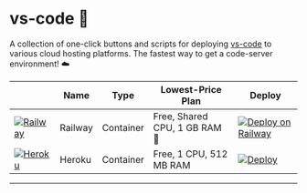 # vs-code 🚀

A collection of one-click buttons and scripts for deploying [vs-code](https://github.com/Ajayos/vs-code) to various cloud hosting platforms. The fastest way to get a code-server environment! ☁️

|                                                                                                                 | Name              | Type          | Lowest-Price Plan             | Deploy                                                  |
| --------------------------------------------------------------------------------------------------------------- | ----------------- | ------------- | ----------------------------- | ------------------------------------------------------- |
| [![Railway](img/railway.png)](https://railway.app)                                                         | Railway           | Container     | Free, Shared CPU, 1 GB RAM 🚀 | [![Deploy on Railway](https://railway.app/button.svg)](https://railway.app/new/template?template=https%3A%2F%2Fgithub.com%2FAjayos%2Fvs-code&envs=PASSWORD%2CGIT_REPO&optionalEnvs=GIT_REPO&PASSWORDDesc=Your+password+to+log+in+to+code-server&GIT_REPODesc=A+git+repo+to+auto-clone+and+open+in+code-server+%28e.g)                          |
| [![Heroku](img/heroku.png)](https://heroku.com)                                                            | Heroku            | Container     | Free, 1 CPU, 512 MB RAM       |  [![Deploy](https://www.herokucdn.com/deploy/button.svg)](https://dashboard.heroku.com/new?template=https://github.com/Ajayos/vs-code)                          |

---

